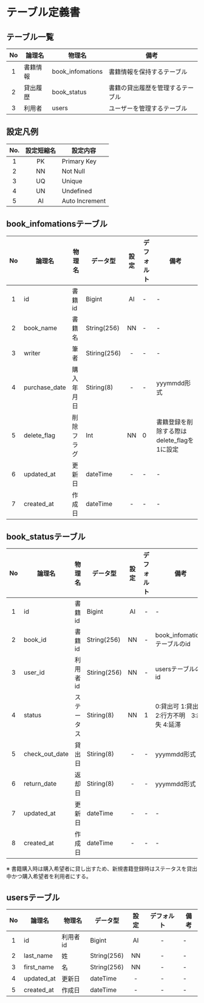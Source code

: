 # テーブル定義書

## テーブル一覧

| No | 論理名 | 物理名 | 備考 |
| :---: | --- | --- | ---|
| 1 | 書籍情報 | book_infomations | 書籍情報を保持するテーブル |
| 2 | 貸出履歴 | book_status | 書籍の貸出履歴を管理するテーブル |
| 3 | 利用者 | users | ユーザーを管理するテーブル|

## 設定凡例

| No. | 設定短縮名 | 設定内容 |
| :---: | :---: | --- |
| 1 | PK | Primary Key |
| 2 | NN | Not Null |
| 3 | UQ | Unique |
| 4 | UN | Undefined |
| 5 | AI | Auto Increment |

## book_infomationsテーブル

| No | 論理名 | 物理名 | データ型 | 設定 | デフォルト | 備考 |
| :---: | --- | --- | --- | :---: | --- | --- |
| 1 | id | 書籍id | Bigint | AI | - | - |
| 2 | book_name | 書籍名 | String(256) | NN | - | - |
| 3 | writer | 筆者 | Stiring(256)| - | - | - |
| 4 | purchase_date | 購入年月日 | Stiring(8) | - | - | yyymmdd形式 |
| 5 | delete_flag | 削除フラグ | Int| NN | 0 | 書籍登録を削除する際はdelete_flagを1に設定 |
| 6 | updated_at | 更新日 | dateTime | - | - | - |
| 7 | created_at | 作成日 | dateTime | - | - | - |

## book_statusテーブル

| No | 論理名 | 物理名 | データ型 | 設定 | デフォルト | 備考 |
| :---: | --- | --- | --- | :---: | :---: | --- |
| 1 | id | 書籍id | Bigint | AI | - | - |
| 2 | book_id | 書籍id | String(256) | NN | - | book_infomationsテーブルのid |
| 3 | user_id | 利用者id | Stiring(256)| NN | - | usersテーブルのid |
| 4 | status | ステータス | Stiring(8) | NN | 1 | 0:貸出可 1:貸出中　2:行方不明　3:紛失 4:延滞|
| 5 | check_out_date | 貸出日 | Stiring(8) | - | - | yyymmdd形式 |
| 6 | return_date | 返却日 | Stiring(8) | - | - | yyymmdd形式 |
| 7 | updated_at | 更新日 | dateTime | - | - | - |
| 8 | created_at | 作成日 | dateTime | - | - | - |

※ 書籍購入時は購入希望者に貸し出すため、新規書籍登録時はステータスを貸出中かつ購入希望者を利用者にする。

## usersテーブル

| No | 論理名 | 物理名 | データ型 | 設定 | デフォルト | 備考 |
| :---: | --- | --- | --- | :---: | :---: | --- |
| 1 | id | 利用者id | Bigint | AI | - | - |
| 2 | last_name | 姓 |  String(256) | NN | - | - |
| 3 | first_name | 名 | String(256) | NN | - | - |
| 4 | updated_at | 更新日 | dateTime | - | - | - |
| 5 | created_at | 作成日 | dateTime | - | - | - |